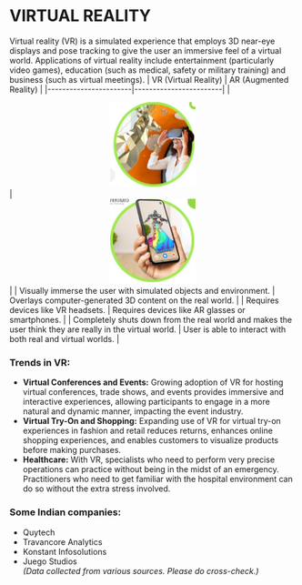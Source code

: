 # VIRTUAL REALITY
Virtual reality (VR) is a simulated experience that employs 3D near-eye displays and pose tracking to give the user an immersive feel of a virtual world. Applications of virtual reality include entertainment (particularly video games), education (such as medical, safety or military training) and business (such as virtual meetings).
| VR (Virtual Reality) | AR (Augmented Reality) |
|-----------------------|------------------------|
| <div align="center"><img src="https://github.com/Dharmesh-29/Marvel-Level-0/blob/main/VR.png?raw=true" alt="VR" width="150" height="150"></div> | <div align="center"><img src="https://github.com/Dharmesh-29/Marvel-Level-0/blob/main/AR.png?raw=true" alt="AR" width="150" height="150"></div> |
| Visually immerse the user with simulated objects and environment. | Overlays computer-generated 3D content on the real world. |
| Requires devices like VR headsets. | Requires devices like AR glasses or smartphones. |
| Completely shuts down from the real world and makes the user think they are really in the virtual world. | User is able to interact with both real and virtual worlds. |

### Trends in VR:
* **Virtual Conferences and Events:** Growing adoption of VR for hosting virtual conferences, trade shows, and events provides immersive and interactive experiences, allowing participants to engage in a more natural and dynamic manner, impacting the event industry.
* **Virtual Try-On and Shopping:** Expanding use of VR for virtual try-on experiences in fashion and retail reduces returns, enhances online shopping experiences, and enables customers to visualize products before making purchases.
* **Healthcare:** With VR, specialists who need to perform very precise operations can practice without being in the midst of an emergency. Practitioners who need to get familiar with the hospital environment can do so without the extra stress involved.

### Some Indian companies:
* Quytech
* Travancore Analytics
* Konstant Infosolutions
* Juego Studios  
*(Data collected from various sources. Please do cross-check.)*
